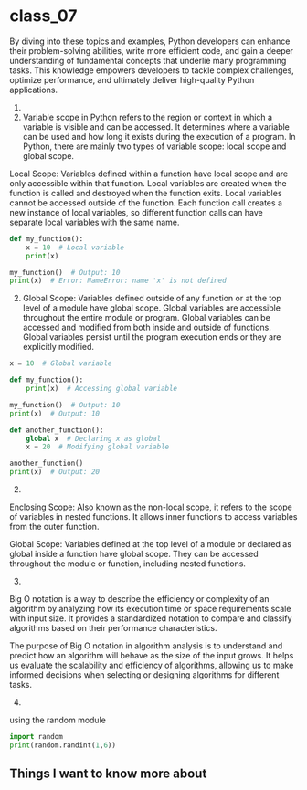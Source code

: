 # class_07

By diving into these topics and examples, Python developers can enhance their problem-solving abilities, write more efficient code,
and gain a deeper understanding of fundamental concepts that underlie many programming tasks. This knowledge empowers developers to 
tackle complex challenges, optimize performance, and ultimately deliver high-quality Python applications.

1. 
1. Variable scope in Python refers to the region or context in which a variable is visible and can be accessed. 
It determines where a variable can be used and how long it exists during the execution of a program. In Python, 
there are mainly two types of variable scope: local scope and global scope.

Local Scope:
Variables defined within a function have local scope and are only accessible within that function.
Local variables are created when the function is called and destroyed when the function exits.
Local variables cannot be accessed outside of the function.
Each function call creates a new instance of local variables, so different function calls can have separate local variables with the same name.
```python
def my_function():
    x = 10  # Local variable
    print(x)

my_function()  # Output: 10
print(x)  # Error: NameError: name 'x' is not defined
```
2. Global Scope:
Variables defined outside of any function or at the top level of a module have global scope.
Global variables are accessible throughout the entire module or program.
Global variables can be accessed and modified from both inside and outside of functions.
Global variables persist until the program execution ends or they are explicitly modified.

```python
x = 10  # Global variable

def my_function():
    print(x)  # Accessing global variable

my_function()  # Output: 10
print(x)  # Output: 10

def another_function():
    global x  # Declaring x as global
    x = 20  # Modifying global variable

another_function()
print(x)  # Output: 20
```

2.
Enclosing Scope: Also known as the non-local scope, it refers to the scope of variables in nested functions.
It allows inner functions to access variables from the outer function.

Global Scope: Variables defined at the top level of a module or declared as global inside a function have global scope. 
They can be accessed throughout the module or function, including nested functions.

3.
Big O notation is a way to describe the efficiency or complexity of an algorithm by analyzing how its execution time or space requirements
scale with input size. It provides a standardized notation to compare and classify algorithms based on their performance characteristics.

The purpose of Big O notation in algorithm analysis is to understand and predict how an algorithm will behave as the size of the input grows.
It helps us evaluate the scalability and efficiency of algorithms, allowing us to make informed decisions when selecting or designing algorithms 
for different tasks.


4.
using the random module
```python
import random
print(random.randint(1,6))
```



## Things I want to know more about
